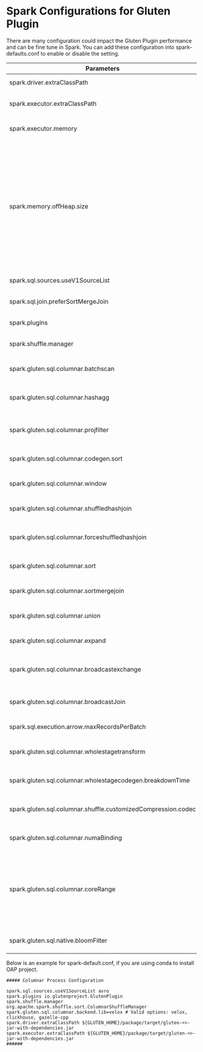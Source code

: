 # Spark Configurations for Gluten Plugin

There are many configuration could impact the Gluten Plugin performance and can be fine tune in Spark.
You can add these configuration into spark-defaults.conf to enable or disable the setting.

| Parameters | Description | Recommend Setting |
| ---------- | ----------- | --------------- |
| spark.driver.extraClassPath | To add Gluten Plugin jar file in Spark Driver | /path/to/jar_file |
| spark.executor.extraClassPath | To add Gluten Plugin jar file in Spark Executor | /path/to/jar_file |
| spark.executor.memory| To set up how much memory to be used for Spark Executor. | |
| spark.memory.offHeap.size| To set up how much memory to be used for Java OffHeap.<br /> Please notice Gluten Plugin will leverage this setting to allocate memory space for native usage even offHeap is disabled. <br /> The value is based on your system and it is recommended to set it larger if you are facing Out of Memory issue in Gluten Plugin | 30G |
| spark.sql.sources.useV1SourceList | Choose to use V1 source | avro |
| spark.sql.join.preferSortMergeJoin | To turn off preferSortMergeJoin in Spark | false |
| spark.plugins | To turn on Gluten Plugin | com.intel.oap.GlutenPlugin |
| spark.shuffle.manager | To turn on Gluten Columnar Shuffle Plugin | org.apache.spark.shuffle.sort.ColumnarShuffleManager |
| spark.gluten.sql.columnar.batchscan | Enable or Disable Columnar Batchscan, default is true | true |
| spark.gluten.sql.columnar.hashagg | Enable or Disable Columnar Hash Aggregate, default is true | true |
| spark.gluten.sql.columnar.projfilter | Enable or Disable Columnar Project and Filter, default is true | true |
| spark.gluten.sql.columnar.codegen.sort | Enable or Disable Columnar Sort, default is true | true |
| spark.gluten.sql.columnar.window | Enable or Disable Columnar Window, default is true | true |
| spark.gluten.sql.columnar.shuffledhashjoin | Enable or Disable ShffuledHashJoin, default is true | true |
| spark.gluten.sql.columnar.forceshuffledhashjoin | Force to use ShffuledHashJoin over SortMergeJoin, default is true | true |
| spark.gluten.sql.columnar.sort | Enable or Disable Columnar Sort, default is true | true |
| spark.gluten.sql.columnar.sortmergejoin | Enable or Disable Columnar Sort Merge Join, default is true | true |
| spark.gluten.sql.columnar.union | Enable or Disable Columnar Union, default is true | true |
| spark.gluten.sql.columnar.expand | Enable or Disable Columnar Expand, default is true | true |
| spark.gluten.sql.columnar.broadcastexchange | Enable or Disable Columnar Broadcast Exchange, default is true | true |
| spark.gluten.sql.columnar.broadcastJoin | Enable or Disable Columnar BradcastHashJoin, default is true | true |
| spark.sql.execution.arrow.maxRecordsPerBatch | Set up the Max Records per Batch | 10000 |
| spark.gluten.sql.columnar.wholestagetransform | Enable or Disable metrics in Columnar wholestage transform | true |
| spark.gluten.sql.columnar.wholestagecodegen.breakdownTime | Enable or Disable metrics in Columnar WholeStageCodeGen | false |
| spark.gluten.sql.columnar.shuffle.customizedCompression.codec | Set up the codec to be used for Columnar Shuffle, default is lz4| lz4 |
| spark.gluten.sql.columnar.numaBinding | Set up NUMABinding, default is false| true |
| spark.gluten.sql.columnar.coreRange | Set up the core range for NUMABinding, only works when numaBinding set to true. <br /> The setting is based on the number of cores in your system. Use 72 cores as an example. | 0-17,36-53 &#124;18-35,54-71 |
| spark.gluten.sql.native.bloomFilter | Enable of Disable native runtime bloomfilter | true |

Below is an example for spark-default.conf, if you are using conda to install OAP project.

```
##### Columnar Process Configuration

spark.sql.sources.useV1SourceList avro
spark.plugins io.glutenproject.GlutenPlugin
spark.shuffle.manager org.apache.spark.shuffle.sort.ColumnarShuffleManager
spark.gluten.sql.columnar.backend.lib=velox # Valid options: velox, clickhouse, gazelle-cpp
spark.driver.extraClassPath ${GLUTEN_HOME}/package/target/gluten-<>-jar-with-dependencies.jar
spark.executor.extraClassPath ${GLUTEN_HOME}/package/target/gluten-<>-jar-with-dependencies.jar
######
```
